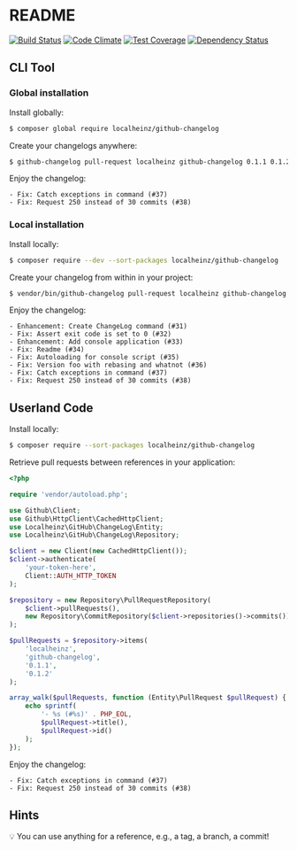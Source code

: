 # README 

[![Build Status](https://travis-ci.org/localheinz/github-changelog.svg?branch=master)](https://travis-ci.org/localheinz/github-changelog) 
[![Code Climate](https://codeclimate.com/github/localheinz/github-changelog/badges/gpa.svg)](https://codeclimate.com/github/localheinz/github-changelog) 
[![Test Coverage](https://codeclimate.com/github/localheinz/github-changelog/badges/coverage.svg)](https://codeclimate.com/github/localheinz/github-changelog)
[![Dependency Status](https://www.versioneye.com/user/projects/55c71992653762002000364c/badge.svg?style=flat)](https://www.versioneye.com/user/projects/55c71992653762002000364c)

## CLI Tool

### Global installation

Install globally:

```bash
$ composer global require localheinz/github-changelog
```

Create your changelogs anywhere:

```bash
$ github-changelog pull-request localheinz github-changelog 0.1.1 0.1.2
```

Enjoy the changelog:

```
- Fix: Catch exceptions in command (#37)
- Fix: Request 250 instead of 30 commits (#38)
```

### Local installation

Install locally:

```bash
$ composer require --dev --sort-packages localheinz/github-changelog
```

Create your changelog from within in your project:

```bash
$ vendor/bin/github-changelog pull-request localheinz github-changelog ae63248 master
```

Enjoy the changelog:

```
- Enhancement: Create ChangeLog command (#31)
- Fix: Assert exit code is set to 0 (#32)
- Enhancement: Add console application (#33)
- Fix: Readme (#34)
- Fix: Autoloading for console script (#35)
- Fix: Version foo with rebasing and whatnot (#36)
- Fix: Catch exceptions in command (#37)
- Fix: Request 250 instead of 30 commits (#38)
```

## Userland Code

Install locally:

```bash
$ composer require --sort-packages localheinz/github-changelog
```

Retrieve pull requests between references in your application:

```php
<?php

require 'vendor/autoload.php';

use Github\Client;
use Github\HttpClient\CachedHttpClient;
use Localheinz\GitHub\ChangeLog\Entity;
use Localheinz\GitHub\ChangeLog\Repository;

$client = new Client(new CachedHttpClient());
$client->authenticate(
    'your-token-here',
    Client::AUTH_HTTP_TOKEN
);

$repository = new Repository\PullRequestRepository(
    $client->pullRequests(),
    new Repository\CommitRepository($client->repositories()->commits())
);

$pullRequests = $repository->items(
    'localheinz',
    'github-changelog',
    '0.1.1',
    '0.1.2'
);

array_walk($pullRequests, function (Entity\PullRequest $pullRequest) {
    echo sprintf(
        '- %s (#%s)' . PHP_EOL,
        $pullRequest->title(),
        $pullRequest->id()
    );
});

```

Enjoy the changelog:

```
- Fix: Catch exceptions in command (#37)
- Fix: Request 250 instead of 30 commits (#38)
```

## Hints

:bulb: You can use anything for a reference, e.g., a tag, a branch, a commit!
